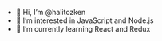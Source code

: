 - 👋 Hi, I’m @halitozken
- 👀 I’m interested in JavaScript and Node.js
- 🌱 I’m currently learning React and Redux
